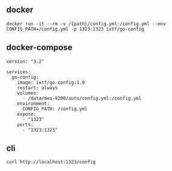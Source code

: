 
## docker 
```shell script
docker run -it --rm -v /{path}/config.yml:/config.yml --env CONFIG_PATH=/config.yml -p 1323:1323 ixtf/go-config
```

## docker-compose
```
version: "3.2"

services:
  go-config:
    image: ixtf/go-config:1.0
    restart: always
    volumes:
      - /data/mes-9200/auto/config.yml:/config.yml
    environment:
      CONFIG_PATH: /config.yml
    expose:
      - "1323"
    ports:
      - "1323:1323"
```

## cli
```shell script
curl http://localhost:1323/config
```
